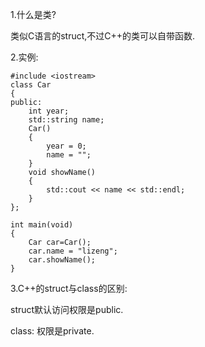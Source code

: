 1.什么是类?

类似C语言的struct,不过C++的类可以自带函数.



2.实例:

```
#include <iostream>
class Car
{
public:
    int year;
    std::string name;
    Car()
    {
        year = 0;
        name = "";
    }
    void showName()
    {
        std::cout << name << std::endl;
    }
};

int main(void)
{
    Car car=Car();
    car.name = "lizeng";
    car.showName();
}
```



3.C++的struct与class的区别:

struct默认访问权限是public.

class: 权限是private.